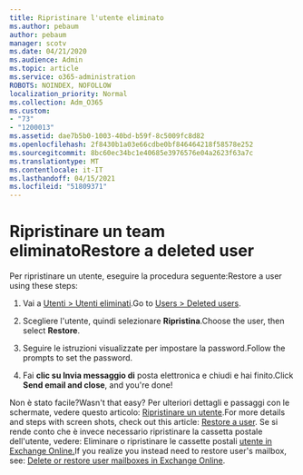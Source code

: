 ```yaml
---
title: Ripristinare l'utente eliminato
ms.author: pebaum
author: pebaum
manager: scotv
ms.date: 04/21/2020
ms.audience: Admin
ms.topic: article
ms.service: o365-administration
ROBOTS: NOINDEX, NOFOLLOW
localization_priority: Normal
ms.collection: Adm_O365
ms.custom:
- "73"
- "1200013"
ms.assetid: dae7b5b0-1003-40bd-b59f-8c5009fc8d82
ms.openlocfilehash: 2f8430b1a03e66cdbe0bf846464218f58578e252
ms.sourcegitcommit: 8bc60ec34bc1e40685e3976576e04a2623f63a7c
ms.translationtype: MT
ms.contentlocale: it-IT
ms.lasthandoff: 04/15/2021
ms.locfileid: "51809371"
---
```

# <a name="restore-a-deleted-user"></a><span data-ttu-id="d32ed-102">Ripristinare un team eliminato</span><span class="sxs-lookup"><span data-stu-id="d32ed-102">Restore a deleted user</span></span>

<span data-ttu-id="d32ed-103">Per ripristinare un utente, eseguire la procedura seguente:</span><span class="sxs-lookup"><span data-stu-id="d32ed-103">Restore a user using these steps:</span></span>
  
1. <span data-ttu-id="d32ed-104">Vai a [Utenti \> Utenti eliminati](https://admin.microsoft.com/adminportal/home#/deletedusers).</span><span class="sxs-lookup"><span data-stu-id="d32ed-104">Go to [Users \> Deleted users](https://admin.microsoft.com/adminportal/home#/deletedusers).</span></span>

2. <span data-ttu-id="d32ed-105">Scegliere l'utente, quindi selezionare **Ripristina**.</span><span class="sxs-lookup"><span data-stu-id="d32ed-105">Choose the user, then select **Restore**.</span></span>

3. <span data-ttu-id="d32ed-106">Seguire le istruzioni visualizzate per impostare la password.</span><span class="sxs-lookup"><span data-stu-id="d32ed-106">Follow the prompts to set the password.</span></span>

4. <span data-ttu-id="d32ed-107">Fai **clic su Invia messaggio di** posta elettronica e chiudi e hai finito.</span><span class="sxs-lookup"><span data-stu-id="d32ed-107">Click **Send email and close**, and you're done!</span></span>

<span data-ttu-id="d32ed-108">Non è stato facile?</span><span class="sxs-lookup"><span data-stu-id="d32ed-108">Wasn't that easy?</span></span> <span data-ttu-id="d32ed-109">Per ulteriori dettagli e passaggi con le schermate, vedere questo articolo: [Ripristinare un utente](https://docs.microsoft.com/microsoft-365/admin/add-users/restore-user).</span><span class="sxs-lookup"><span data-stu-id="d32ed-109">For more details and steps with screen shots, check out this article: [Restore a user](https://docs.microsoft.com/microsoft-365/admin/add-users/restore-user).</span></span> <span data-ttu-id="d32ed-110">Se si rende conto che è invece necessario ripristinare la cassetta postale dell'utente, vedere: Eliminare o ripristinare le cassette postali [utente in Exchange Online.](https://docs.microsoft.com/exchange/recipients-in-exchange-online/delete-or-restore-mailboxes)</span><span class="sxs-lookup"><span data-stu-id="d32ed-110">If you realize you instead need to restore user's mailbox, see: [Delete or restore user mailboxes in Exchange Online](https://docs.microsoft.com/exchange/recipients-in-exchange-online/delete-or-restore-mailboxes).</span></span>